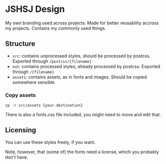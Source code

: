 # JSHSJ Design

My own branding used across projects.
Made for better reusability accross my projects. Contains my commonly used things.

## Structure

* `src`: contains unprocessed styles, should be processed by postcss. Exported through `/postcss/{filename}`
* `out`: contains processed styles, already processed by postcss. Exported through `/{filename}`
* `assets`: contains assets, as in fonts and images. Should be copied somewhere sensible

### Copy assets

    cp -r src/assets {your-destination}

There is also a fonts.css file included, you might need to move and edit that.

## Licensing

You can use these styles freely, if you want.

Note, however, that (some of) the fonts need a license, which you probably don't have.
